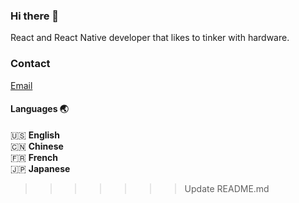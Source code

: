 ### Hi there 👋

React and React Native developer that likes to tinker with hardware.

### Contact
[Email](mailto:yefen@hotmail.fr)
 
#### Languages :earth_asia:
:us: __English__  
:cn: __Chinese__  
:fr: __French__  
:jp: __Japanese__  
>>>>>>> Update README.md
